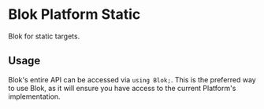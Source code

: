 Blok Platform Static
====================

Blok for static targets.

Usage
-----

Blok's entire API can be accessed via `using Blok;`. This is the preferred way to use Blok, as it will ensure you have access to the current Platform's implementation.
